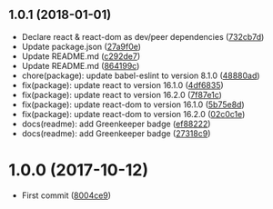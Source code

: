 <a name="1.0.1"></a>
## 1.0.1 (2018-01-01)

* Declare react & react-dom as dev/peer dependencies ([732cb7d](https://github.com/Kikobeats/react-img-atv/commit/732cb7d))
* Update package.json ([27a9f0e](https://github.com/Kikobeats/react-img-atv/commit/27a9f0e))
* Update README.md ([c292de7](https://github.com/Kikobeats/react-img-atv/commit/c292de7))
* Update README.md ([864199c](https://github.com/Kikobeats/react-img-atv/commit/864199c))
* chore(package): update babel-eslint to version 8.1.0 ([48880ad](https://github.com/Kikobeats/react-img-atv/commit/48880ad))
* fix(package): update react to version 16.1.0 ([4df6835](https://github.com/Kikobeats/react-img-atv/commit/4df6835))
* fix(package): update react to version 16.2.0 ([7f87e1c](https://github.com/Kikobeats/react-img-atv/commit/7f87e1c))
* fix(package): update react-dom to version 16.1.0 ([5b75e8d](https://github.com/Kikobeats/react-img-atv/commit/5b75e8d))
* fix(package): update react-dom to version 16.2.0 ([02c0c1e](https://github.com/Kikobeats/react-img-atv/commit/02c0c1e))
* docs(readme): add Greenkeeper badge ([ef88222](https://github.com/Kikobeats/react-img-atv/commit/ef88222))
* docs(readme): add Greenkeeper badge ([27318c9](https://github.com/Kikobeats/react-img-atv/commit/27318c9))



<a name="1.0.0"></a>
# 1.0.0 (2017-10-12)

* First commit ([8004ce9](https://github.com/Kikobeats/react-img-atv/commit/8004ce9))



